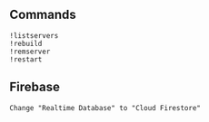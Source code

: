 ## Commands

```
!listservers
!rebuild
!remserver
!restart
```

## Firebase

```
Change "Realtime Database" to "Cloud Firestore"
```